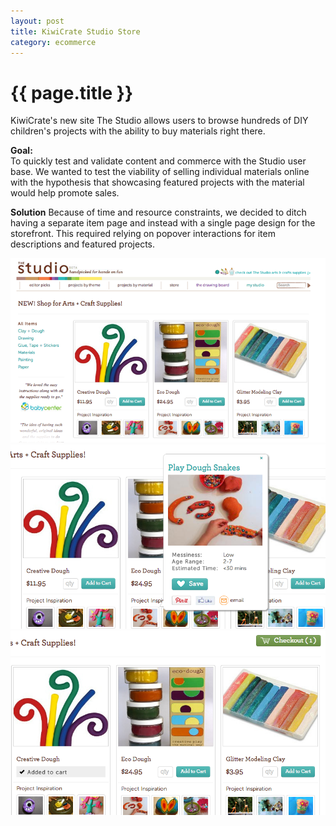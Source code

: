 ```yaml
---
layout: post
title: KiwiCrate Studio Store
category: ecommerce
---
```


{{ page.title }}
================


KiwiCrate's new site The Studio allows users to browse hundreds of DIY children's projects with the ability to buy materials right there.

**Goal:**   
To quickly test and validate content and commerce with the Studio user base. We wanted to test the viability of selling individual materials online with the hypothesis that showcasing featured projects with the material would help promote sales. 

**Solution**
Because of time and resource constraints, we decided to ditch having a separate item page and instead with a single page design for the storefront. This required relying on popover interactions for item descriptions and featured projects.  

 

 
<img class="thumbnail" src="/images/examples/studio-store.png" title="Studio Store"/>
<br />

<img class="thumbnail" src="/images/examples/studio-store-project-popover.png" title="Studio Store Popover"/>
<br />
<img class="thumbnail" src="/images/examples/studio-store-added-to-cart.png" title="Studio Store Added to Cart"/>


